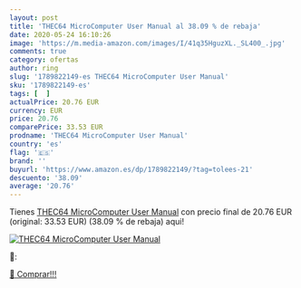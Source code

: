 ```yaml
---
layout: post
title: 'THEC64 MicroComputer User Manual al 38.09 % de rebaja'
date: 2020-05-24 16:10:26
image: 'https://m.media-amazon.com/images/I/41q35HguzXL._SL400_.jpg'
comments: true
category: ofertas
author: ring
slug: '1789822149-es THEC64 MicroComputer User Manual'
sku: '1789822149-es'
tags: [  ]
actualPrice: 20.76 EUR
currency: EUR
price: 20.76
comparePrice: 33.53 EUR
prodname: 'THEC64 MicroComputer User Manual'
country: 'es'
flag: '🇪🇸'
brand: ''
buyurl: 'https://www.amazon.es/dp/1789822149/?tag=tolees-21'
descuento: '38.09'
average: '20.76'
---
```


Tienes [THEC64 MicroComputer User Manual](https://www.amazon.es/dp/1789822149/?tag=tolees-21) con precio final de  20.76 EUR (original: 33.53 EUR) (38.09 %  de rebaja) aqui!

[![THEC64 MicroComputer User Manual](https://m.media-amazon.com/images/I/41q35HguzXL._SL400_.jpg)](https://www.amazon.es/dp/1789822149/?tag=tolees-21)

🔎:


[🛒 Comprar!!!](https://www.amazon.es/dp/1789822149/?tag=tolees-21)
